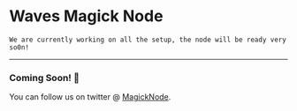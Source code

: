 # Waves Magick Node
`We are currently working on all the setup, the node will be ready very so0n!`

* * *

### Coming Soon! 🚀


You can follow us on twitter @ [MagickNode](https://twitter.com/MagickNode).
